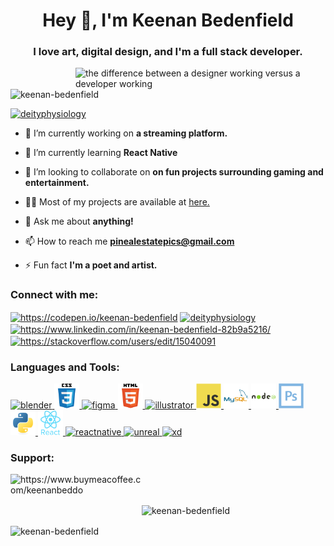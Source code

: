 <h1 align="center">Hey 👋, I'm Keenan Bedenfield</h1>
<h3 align="center">I love art, digital design, and I'm a full stack developer.</h3>
<img align="right" alt="the difference between a designer working versus a developer working" width="400" src="https://media1.giphy.com/media/9LQHvkbIzTSLe/giphy.gif">

<p align="left"> <img src="https://komarev.com/ghpvc/?username=keenan-bedenfield&label=Profile%20views&color=0e75b6&style=flat" alt="keenan-bedenfield" /> </p>

<p align="left"> <a href="https://twitter.com/deityphysiology" target="blank"><img src="https://img.shields.io/twitter/follow/deityphysiology?logo=twitter&style=for-the-badge" alt="deityphysiology" /></a> </p>

- 🔭 I’m currently working on **a streaming platform.**

- 🌱 I’m currently learning **React Native**

- 👯 I’m looking to collaborate on **on fun projects surrounding gaming and entertainment.**

- 👨‍💻 Most of my projects are available at [here.](here.)

- 💬 Ask me about **anything!**

- 📫 How to reach me **pinealestatepics@gmail.com**

- ⚡ Fun fact **I'm a poet and artist.**

<h3 align="left">Connect with me:</h3>
<p align="left">
<a href="https://codepen.io/https://codepen.io/keenan-bedenfield" target="blank"><img align="center" src="https://raw.githubusercontent.com/rahuldkjain/github-profile-readme-generator/master/src/images/icons/Social/codepen.svg" alt="https://codepen.io/keenan-bedenfield" height="30" width="40" /></a>
<a href="https://twitter.com/deityphysiology" target="blank"><img align="center" src="https://raw.githubusercontent.com/rahuldkjain/github-profile-readme-generator/master/src/images/icons/Social/twitter.svg" alt="deityphysiology" height="30" width="40" /></a>
<a href="https://linkedin.com/in/https://www.linkedin.com/in/keenan-bedenfield-82b9a5216/" target="blank"><img align="center" src="https://raw.githubusercontent.com/rahuldkjain/github-profile-readme-generator/master/src/images/icons/Social/linked-in-alt.svg" alt="https://www.linkedin.com/in/keenan-bedenfield-82b9a5216/" height="30" width="40" /></a>
<a href="https://stackoverflow.com/users/https://stackoverflow.com/users/edit/15040091" target="blank"><img align="center" src="https://raw.githubusercontent.com/rahuldkjain/github-profile-readme-generator/master/src/images/icons/Social/stack-overflow.svg" alt="https://stackoverflow.com/users/edit/15040091" height="30" width="40" /></a>
</p>

<h3 align="left">Languages and Tools:</h3>
<p align="left"> <a href="https://www.blender.org/" target="_blank" rel="noreferrer"> <img src="https://download.blender.org/branding/community/blender_community_badge_white.svg" alt="blender" width="40" height="40"/> </a> <a href="https://www.w3schools.com/css/" target="_blank" rel="noreferrer"> <img src="https://raw.githubusercontent.com/devicons/devicon/master/icons/css3/css3-original-wordmark.svg" alt="css3" width="40" height="40"/> </a> <a href="https://www.figma.com/" target="_blank" rel="noreferrer"> <img src="https://www.vectorlogo.zone/logos/figma/figma-icon.svg" alt="figma" width="40" height="40"/> </a> <a href="https://www.w3.org/html/" target="_blank" rel="noreferrer"> <img src="https://raw.githubusercontent.com/devicons/devicon/master/icons/html5/html5-original-wordmark.svg" alt="html5" width="40" height="40"/> </a> <a href="https://www.adobe.com/in/products/illustrator.html" target="_blank" rel="noreferrer"> <img src="https://www.vectorlogo.zone/logos/adobe_illustrator/adobe_illustrator-icon.svg" alt="illustrator" width="40" height="40"/> </a> <a href="https://developer.mozilla.org/en-US/docs/Web/JavaScript" target="_blank" rel="noreferrer"> <img src="https://raw.githubusercontent.com/devicons/devicon/master/icons/javascript/javascript-original.svg" alt="javascript" width="40" height="40"/> </a> <a href="https://www.mysql.com/" target="_blank" rel="noreferrer"> <img src="https://raw.githubusercontent.com/devicons/devicon/master/icons/mysql/mysql-original-wordmark.svg" alt="mysql" width="40" height="40"/> </a> <a href="https://nodejs.org" target="_blank" rel="noreferrer"> <img src="https://raw.githubusercontent.com/devicons/devicon/master/icons/nodejs/nodejs-original-wordmark.svg" alt="nodejs" width="40" height="40"/> </a> <a href="https://www.photoshop.com/en" target="_blank" rel="noreferrer"> <img src="https://raw.githubusercontent.com/devicons/devicon/master/icons/photoshop/photoshop-line.svg" alt="photoshop" width="40" height="40"/> </a> <a href="https://www.python.org" target="_blank" rel="noreferrer"> <img src="https://raw.githubusercontent.com/devicons/devicon/master/icons/python/python-original.svg" alt="python" width="40" height="40"/> </a> <a href="https://reactjs.org/" target="_blank" rel="noreferrer"> <img src="https://raw.githubusercontent.com/devicons/devicon/master/icons/react/react-original-wordmark.svg" alt="react" width="40" height="40"/> </a> <a href="https://reactnative.dev/" target="_blank" rel="noreferrer"> <img src="https://reactnative.dev/img/header_logo.svg" alt="reactnative" width="40" height="40"/> </a> <a href="https://unrealengine.com/" target="_blank" rel="noreferrer"> <img src="https://raw.githubusercontent.com/kenangundogan/fontisto/036b7eca71aab1bef8e6a0518f7329f13ed62f6b/icons/svg/brand/unreal-engine.svg" alt="unreal" width="40" height="40"/> </a> <a href="https://www.adobe.com/products/xd.html" target="_blank" rel="noreferrer"> <img src="https://cdn.worldvectorlogo.com/logos/adobe-xd.svg" alt="xd" width="40" height="40"/> </a> </p>

<h3 align="left">Support:</h3>
<p><a href="https://www.buymeacoffee.com/https://www.buymeacoffee.com/keenanbeddo"> <img align="left" src="https://cdn.buymeacoffee.com/buttons/v2/default-yellow.png" height="50" width="210" alt="https://www.buymeacoffee.com/keenanbeddo" /></a></p><br><br>

<p><img align="center" src="https://github-readme-stats.vercel.app/api/top-langs?username=keenan-bedenfield&show_icons=true&locale=en&layout=compact" alt="keenan-bedenfield" /></p>

<p><img align="center" src="https://github-readme-streak-stats.herokuapp.com/?user=keenan-bedenfield&" alt="keenan-bedenfield" /></p>
